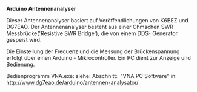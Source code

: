 <b>Arduino Antennenanalyser</b>

Dieser Antennenanalyser basiert auf Ver&ouml;ffendlichungen von K6BEZ und DG7EAO.
Der Antennenanalyser besteht aus einer Ohmschen SWR Messbr&uuml;cke('Resistive SWR Bridge'), die von einem DDS- Generator gespeist wird.

Die Einstellung der Frequenz und die Messung der Br&uuml;ckenspannung erfolgt &uuml;ber einen Arduino - Mikrocontroller.
Ein PC dient zur Anzeige und Bedienung.

Bedienprogramm VNA.exe:
siehe: Abschnitt:&nbsp; "VNA PC Software"  in: <a href="http://www.dg7eao.de/arduino/antennen-analysator/">http://www.dg7eao.de/arduino/antennen-analysator/</a>
